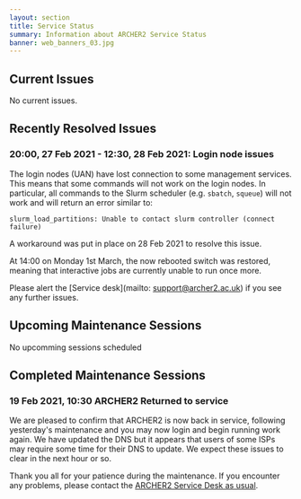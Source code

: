 ```yaml
---
layout: section
title: Service Status
summary: Information about ARCHER2 Service Status
banner: web_banners_03.jpg
---
```


## Current Issues

No current issues.

## Recently Resolved Issues


### 20:00, 27 Feb 2021 - 12:30, 28 Feb 2021: Login node issues

The login nodes (UAN) have lost connection to some management services. This means that
some commands will not work on the login nodes. In particular, all commands to the
Slurm scheduler (e.g. `sbatch`, `squeue`) will not work and will return an error similar
to:

```
slurm_load_partitions: Unable to contact slurm controller (connect failure)
```

A workaround was put in place on 28 Feb 2021 to resolve this issue.

At 14:00 on Monday 1st March, the now rebooted switch was restored, meaning that interactive jobs are currently unable to run once more.

Please alert the [Service desk](mailto: support@archer2.ac.uk) if you see any further issues.

## Upcoming Maintenance Sessions

No upcomming sessions scheduled

## Completed Maintenance Sessions

### 19 Feb 2021, 10:30 ARCHER2 Returned to service

We are pleased to confirm that ARCHER2 is now back in service, following yesterday's maintenance and you may now login and begin running work again.  We have updated the DNS but it appears that users of some ISPs may require some time for their DNS to update. We expect these issues to clear in the next hour or so.

Thank you all for your patience during the maintenance. If you encounter any problems, please contact the [ARCHER2 Service Desk as usual](https://www.archer2.ac.uk/support-access/).


